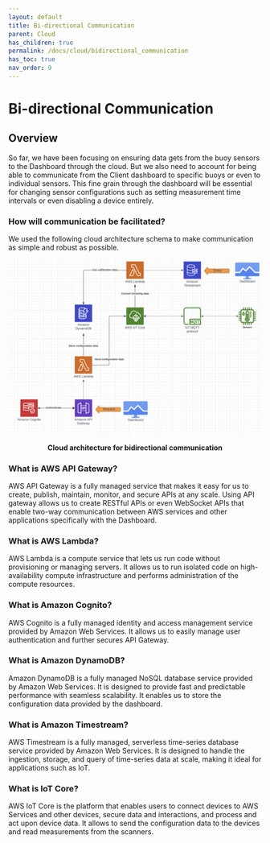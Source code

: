 ```yaml
---
layout: default
title: Bi-directional Communication
parent: Cloud
has_children: true
permalink: /docs/cloud/bidirectional_communication
has_toc: true
nav_order: 9
---
```


# Bi-directional Communication

## Overview

So far, we have been focusing on ensuring data gets from the buoy sensors to the Dashboard through the cloud. But we also need to account for being able to communicate from the Client dashboard to specific buoys or even to individual sensors. This fine grain through the dashboard will be essential for changing sensor configurations such as setting measurement time intervals or even disabling a device entirely. 

### How will communication be facilitated?

We used the following cloud architecture schema to make communication as simple and robust as possible.

![Cloud architecture for bidirectional communication](/cloud/assets/bidirectional_comm/bidirectional_communication.png)
<figcaption align="center"><b>Cloud architecture for bidirectional communication</b></figcaption>


### What is AWS API Gateway?
AWS API Gateway is a fully managed service that makes it easy for us to create, publish, maintain, monitor, and secure APIs at any scale. Using API gateway allows us to create RESTful APIs or even WebSocket APIs that enable two-way communication between AWS services and other applications specifically with the Dashboard.

### What is AWS Lambda?
AWS Lambda is a compute service that lets us run code without provisioning or managing servers. It allows us to run isolated code on high-availability compute infrastructure and performs administration of the compute resources. 


### What is Amazon Cognito?
AWS Cognito is a fully managed identity and access management service provided by Amazon Web Services. It allows us to easily manage user authentication and further secures API Gateway.

### What is Amazon DynamoDB?
Amazon DynamoDB is a fully managed NoSQL database service provided by Amazon Web Services. It is designed to provide fast and predictable performance with seamless scalability. It enables us to store the configuration data provided by the dashboard.

### What is Amazon Timestream?
AWS Timestream is a fully managed, serverless time-series database service provided by Amazon Web Services. It is designed to handle the ingestion, storage, and query of time-series data at scale, making it ideal for applications such as IoT. 

### What is IoT Core?
AWS IoT Core is the platform that enables users to connect devices to AWS Services and other devices, secure data and interactions, and process and act upon device data. It allows to send the configuration data to the devices and read measurements from the scanners.

